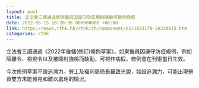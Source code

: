 ```yaml
---
layout: post
title: 立法會三讀通過修例僱員因遵守防疫規例缺勤可視作病假
date: 2022-06-15 18:20:36.000000000 +08:00
link: https://news.rthk.hk/rthk/ch/component/k2/1653170-20220615.htm
categories: rthk
---
```


立法會三讀通過《2022年僱傭(修訂)條例草案》，如果僱員因遵守防疫規例，例如隔離令、檢疫令以及被圍封強檢而缺勤，可視作病假，修例會在刊憲當日生效。 

今次修例草案不設追溯力。勞工及褔利局局長羅致光說，如設追溯力，可能出現勞資雙方未能預見和難以處理的情況。
